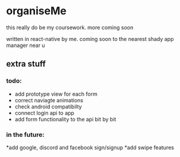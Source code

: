 # organiseMe
this really do be my coursework. more coming soon

written in react-native by me. coming soon to the nearest shady app manager near u 

## extra stuff
### todo:
* add prototype view for each form
* correct naviagte animations
* check android compatibilty
* connect login api to app
* add form functionality to the api bit by bit

### in the future:
*add google, discord and facebook sign/signup
*add swipe features
